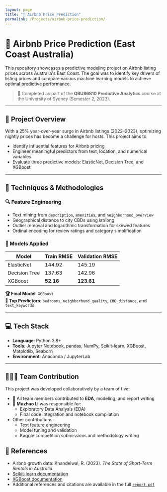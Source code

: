 ```yaml
---
layout: page
title: "🏡 Airbnb Price Prediction"
permalink: /Projects/airbnb-price-prediction/
---
```


# 🏡 Airbnb Price Prediction (East Coast Australia)

This repository showcases a predictive modeling project on Airbnb listing prices across Australia's East Coast. The goal was to identify key drivers of listing prices and compare various machine learning models to achieve optimal predictive performance.

> 📘 Completed as part of the **QBUS6810 Predictive Analytics** course at the University of Sydney (Semester 2, 2023).

---

## 📌 Project Overview

With a 25% year-over-year surge in Airbnb listings (2022–2023), optimizing nightly prices has become a challenge for hosts. This project aims to:

- Identify influential features for Airbnb pricing
- Engineer meaningful predictors from text, location, and numerical variables
- Evaluate three predictive models: ElasticNet, Decision Tree, and XGBoost

---

## 🧠 Techniques & Methodologies

### 🔍 Feature Engineering
- Text mining from `description`, `amenities`, and `neighborhood_overview`
- Geographical distance to city CBDs using lat/long
- Outlier removal and logarithmic transformation for skewed features
- Ordinal encoding for review ratings and category simplification

### 🤖 Models Applied
| Model         | Train RMSE | Validation RMSE |
|---------------|------------|-----------------|
| ElasticNet    | 144.92     | 145.19          |
| Decision Tree | 137.63     | 142.96          |
| XGBoost       | **52.16**  | **123.61**      |

**🏆 Final Model**: `XGBoost`  
**🎯 Top Predictors**: `bedrooms`, `neighborhood_quality`, `CBD_distance`, and `text_keywords`

---

## 💻 Tech Stack

- **Language**: Python 3.8+
- **Tools**: Jupyter Notebook, pandas, NumPy, Scikit-learn, XGBoost, Matplotlib, Seaborn
- **Environment**: Anaconda / JupyterLab

---

## 🧑‍🤝‍🧑 Team Contribution

This project was developed collaboratively by a team of five:

- 🔹 All team members contributed to **EDA**, modeling, and report writing  
- 🔸 **Muzhao Li** was responsible for:
  - Exploratory Data Analysis (EDA)
  - Final code integration and notebook compilation
- Other contributions:
  - Text feature engineering
  - Model tuning and validation
  - Kaggle competition submissions and methodology writing

## 📎 References

- Airbnb growth data: Khandelwal, R. (2023). *The State of Short-Term Rentals in Australia*.  
- [Scikit-learn documentation](https://scikit-learn.org/)
- [XGBoost documentation](https://xgboost.readthedocs.io/)
- Additional references and citations are available in the full [`report.pdf`](./Airbnb_report.pdf)
